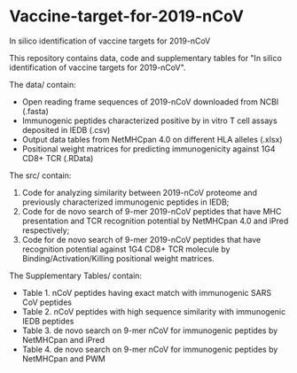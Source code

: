 # Vaccine-target-for-2019-nCoV
In silico identification of vaccine targets for 2019-nCoV

This repository contains data, code and supplementary tables for "In silico identification of vaccine targets for 2019-nCoV". 

The data/ contain:
- Open reading frame sequences of 2019-nCoV downloaded from NCBI (.fasta)
- Immunogenic peptides characterized positive by in vitro T cell assays deposited in IEDB (.csv)
- Output data tables from NetMHCpan 4.0 on different HLA alleles (.xlsx)
- Positional weight matrices for predicting immunogenicity against 1G4 CD8+ TCR (.RData)

The src/ contain: 
1. Code for analyzing similarity between 2019-nCoV proteome and previously characterized immunogenic peptides in IEDB;
2. Code for de novo search of 9-mer 2019-nCoV peptides that have MHC presentation and TCR recognition potential by NetMHCpan 4.0 and iPred respectively;
3. Code for de novo search of 9-mer 2019-nCoV peptides that have recognition potential against 1G4 CD8+ TCR molecule by Binding/Activation/Killing positional weight matrices.

The Supplementary Tables/ contain: 
- Table 1. nCoV peptides having exact match with immunogenic SARS CoV peptides
- Table 2. nCoV peptides with high sequence similarity with immunogenic IEDB peptides
- Table 3. de novo search on 9-mer nCoV for immunogenic peptides by NetMHCpan and iPred
- Table 4. de novo search on 9-mer nCoV for immunogenic peptides by NetMHCpan and PWM

